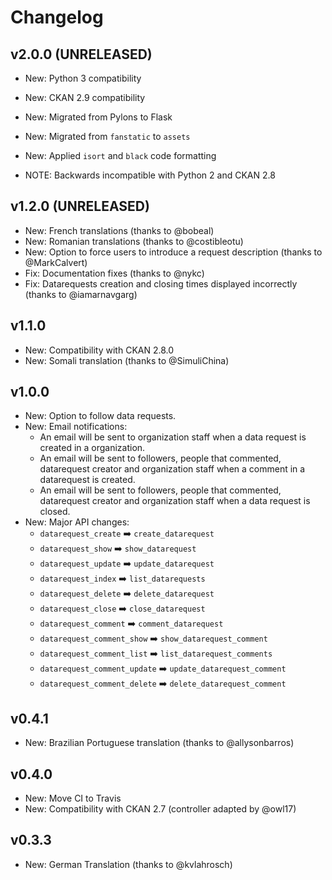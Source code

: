 # Changelog

## v2.0.0 (UNRELEASED)

* New: Python 3 compatibility
* New: CKAN 2.9 compatibility
* New: Migrated from Pylons to Flask
* New: Migrated from `fanstatic` to `assets`
* New: Applied `isort` and `black` code formatting

* NOTE: Backwards incompatible with Python 2 and CKAN 2.8

## v1.2.0 (UNRELEASED)

* New: French translations (thanks to @bobeal)
* New: Romanian translations (thanks to @costibleotu)
* New: Option to force users to introduce a request description (thanks to @MarkCalvert)
* Fix: Documentation fixes (thanks to @nykc)
* Fix: Datarequests creation and closing times displayed incorrectly (thanks to @iamarnavgarg)

## v1.1.0

* New: Compatibility with CKAN 2.8.0
* New: Somali translation (thanks to @SimuliChina)

## v1.0.0

* New: Option to follow data requests.
* New: Email notifications:
  * An email will be sent to organization staff when a data request is created in a organization.
  * An email will be sent to followers, people that commented, datarequest creator and organization staff when a comment in a datarequest is created.
  * An email will be sent to followers, people that commented, datarequest creator and organization staff when a data request is closed.
* New: Major API changes:
  * `datarequest_create` :arrow_right: `create_datarequest`
  * `datarequest_show` :arrow_right: `show_datarequest`
  * `datarequest_update` :arrow_right: `update_datarequest`
  * `datarequest_index` :arrow_right: `list_datarequests`
  * `datarequest_delete` :arrow_right: `delete_datarequest`
  * `datarequest_close` :arrow_right: `close_datarequest`
  * `datarequest_comment` :arrow_right: `comment_datarequest`
  * `datarequest_comment_show` :arrow_right: `show_datarequest_comment`
  * `datarequest_comment_list` :arrow_right: `list_datarequest_comments`
  * `datarequest_comment_update` :arrow_right: `update_datarequest_comment`
  * `datarequest_comment_delete` :arrow_right: `delete_datarequest_comment`

## v0.4.1

* New: Brazilian Portuguese translation (thanks to @allysonbarros)

## v0.4.0

* New: Move CI to Travis
* New: Compatibility with CKAN 2.7 (controller adapted by @owl17)

## v0.3.3

* New: German Translation (thanks to @kvlahrosch)
